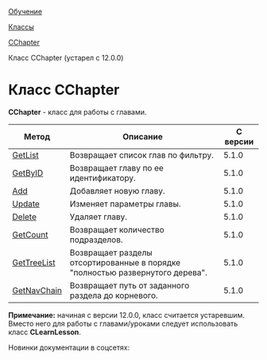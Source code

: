 [Обучение](/api_help/learning/index.php)

[Классы](/api_help/learning/classes/index.php)

[CChapter](/api_help/learning/classes/cchapter/index.php)

Класс CChapter (устарел с 12.0.0)

Класс CChapter
==============

**CChapter** - класс для работы с главами.

| Метод | Описание | С версии |
| --- | --- | --- |
| [GetList](/api_help/learning/classes/cchapter/getlist.php) | Возвращает список глав по фильтру. | 5.1.0 |
| [GetByID](/api_help/learning/classes/cchapter/getbyid.php) | Возвращает главу по ее идентификатору. | 5.1.0 |
| [Add](/api_help/learning/classes/cchapter/add.php) | Добавляет новую главу. | 5.1.0 |
| [Update](/api_help/learning/classes/cchapter/update.php) | Изменяет параметры главы. | 5.1.0 |
| [Delete](/api_help/learning/classes/cchapter/delete.php) | Удаляет главу. | 5.1.0 |
| [GetCount](/api_help/learning/classes/cchapter/getcount.php) | Возвращает количество подразделов. | 5.1.0 |
| [GetTreeList](/api_help/learning/classes/cchapter/gettreelist.php) | Возвращает разделы отсортированные в порядке "полностью развернутого дерева". | 5.1.0 |
| [GetNavChain](/api_help/learning/classes/cchapter/getnavchain.php) | Возвращает путь от заданного раздела до корневого. | 5.1.0 |

**Примечание:** начиная с версии 12.0.0, класс считается устаревшим. Вместо него для работы с главами/уроками следует использовать класс **CLearnLesson**.

Новинки документации в соцсетях: